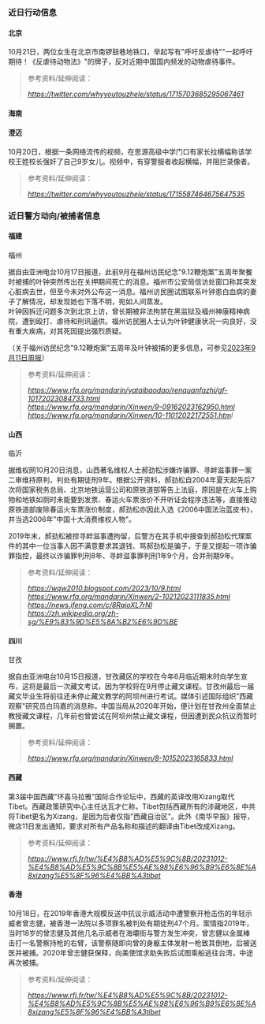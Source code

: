 ### **近日行动信息**

#### 北京

10月21日，两位女生在北京市南锣鼓巷地铁口，举起写有"呼吁反虐待""一起呼吁期待！《反虐待动物法》"的牌子，反对近期中国国内频发的动物虐待事件。

> 参考资料/延伸阅读：
>
> *<https://twitter.com/whyyoutouzhele/status/1715703685295067461>*

#### 海南

#### 澄迈

10月20日，根据一条网络流传的视频，在思源高级中学门口有家长拉横幅称该学校王姓校长强奸了自己9岁女儿。视频中，有穿警服者收起横幅，并阻拦录像者。

> 参考资料/延伸阅读：
>
> *<https://twitter.com/whyyoutouzhele/status/1715587464675647535>*

### **近日警方动向/被捕者信息**

#### 福建

福州

据自由亚洲电台10月17日报道，此前9月在福州访民纪念"9.12鞭炮案"五周年聚餐时被捕的叶钟突然传出在关押期间死亡的消息。福州市公安局信访处窗口称其突发心脏病去世，但至今未对外公布这一消息。福州访民圈试图联系叶钟患白血病的妻子了解情况，却发现她也下落不明，宛如人间蒸发。\
叶钟因拆迁问题多次到北京上访，曾长期被非法拘禁在黑监狱及福州神康精神病院，遭到殴打、虐待和刑讯逼供。福州访民圈人士认为叶钟健康状况一向良好，没有重大疾病，对其死因提出强烈质疑。

（关于福州访民纪念"9.12鞭炮案"五周年及叶钟被捕的更多信息，可参见[2023年9月11日周报](https://whitepaperdaily.wordpress.com/2023/09/17/%e7%99%bd%e7%ba%b8-20230911%e8%87%b320230917%e5%91%a8%e6%8a%a5/)）

> 参考资料/延伸阅读：
>
> *<https://www.rfa.org/mandarin/yataibaodao/renquanfazhi/gf-10172023084733.html>\
> <https://www.rfa.org/mandarin/Xinwen/9-09162023162950.html>\
> <https://www.rfa.org/mandarin/Xinwen/10-11012022172551.htm>l*

#### 山西

临沂

据维权网10月20日消息，山西著名维权人士郝劲松涉嫌诈骗罪、寻衅滋事罪一案二审维持原判，判处有期徒刑9年。根据公开资料，郝劲松自2004年夏天起先后7次将国家税务总局、北京地铁运营公司和原铁道部等告上法庭，原因是在火车上购物和地铁如厕时未能要到发票、春运火车票涨价不开听证会程序违法等，直接推动原铁道部废除春运火车票涨价制度，郝劲松亦因此入选《2006中国法治蓝皮书》，并当选2006年"中国十大消费维权人物"。

2019年末，郝劲松被控寻衅滋事遭拘留，后警方在其手机中搜查到郝劲松代理案件的其中一位当事人因不满意要求其退钱、骂郝劲松是骗子，于是又提起一项诈骗罪指控，最终以诈骗罪判刑8年、寻衅滋事罪判刑1年9个月，合并刑期9年。

> 参考资料/延伸阅读：
>
> *<https://wqw2010.blogspot.com/2023/10/9.html>\
> <https://www.rfa.org/mandarin/Xinwen/2-10212023111835.html>\
> <https://news.ifeng.com/c/8RajoXL7rNl>\
> <https://zh.wikipedia.org/zh-sg/%E9%83%9D%E5%8A%B2%E6%9D%BE>*

#### 四川

甘孜

据自由亚洲电台10月15日报道，甘孜藏区的学校在今年6月临近期末时向学生宣布，这将是最后一次藏文考试，因为学校将在9月停止藏文课程。甘孜州最后一届藏文毕业生将前往还未停止藏文教学的阿坝州进行考试。媒体引述国际组织"西藏观察"研究员白玛嘉的消息称，中国当局从2020年开始，便计划在甘孜州全面禁止教授藏文课程，几年前也曾尝试在阿坝州禁止藏文课程，但因遭到民众抗议而暂时搁置。

> 参考资料/延伸阅读：
>
> *<https://www.rfa.org/mandarin/Xinwen/8-10152023165833.html>*

#### 西藏

第3届中国西藏"环喜马拉雅"国际合作论坛中，西藏的英译改用Xizang取代Tibet。西藏政策研究中心主任达瓦才仁称，Tibet包括西藏所有的涉藏地区，中共将Tibet更名为Xizang，是因为后者仅指"西藏自治区"。此外《南华早报》报导，微店11日发出通知，要求对所有产品名称和描述的翻译由Tibet改成Xizang。

> 参考资料/延伸阅读：
>
> *<https://www.rfi.fr/tw/%E4%B8%AD%E5%9C%8B/20231012-%E4%B8%AD%E5%9C%8B%E5%AE%98%E6%96%B9%E6%8E%A8xizang%E5%8F%96%E4%BB%A3tibet>*

#### 香港

10月18日，在2019年香港大规模反送中抗议示威活动中遭警察开枪击伤的年轻示威者曾志健，被香港一法院以多项罪名被判处有期徒刑47个月。案情指2019年，当时18岁的曾志健及其他几名示威者在海壩街与警方发生冲突，曾志健以金属棒击打一名警察持枪的右臂，该警察随即向曾的身躯主体发射一枪致其倒地，后被送医并被捕。2020年曾志健获保释，向美使馆求助失败后试图乘船逃往台湾，中途再次被捕。

> 参考资料/延伸阅读：
>
> *<https://www.rfi.fr/tw/%E4%B8%AD%E5%9C%8B/20231012-%E4%B8%AD%E5%9C%8B%E5%AE%98%E6%96%B9%E6%8E%A8xizang%E5%8F%96%E4%BB%A3tibet>*

